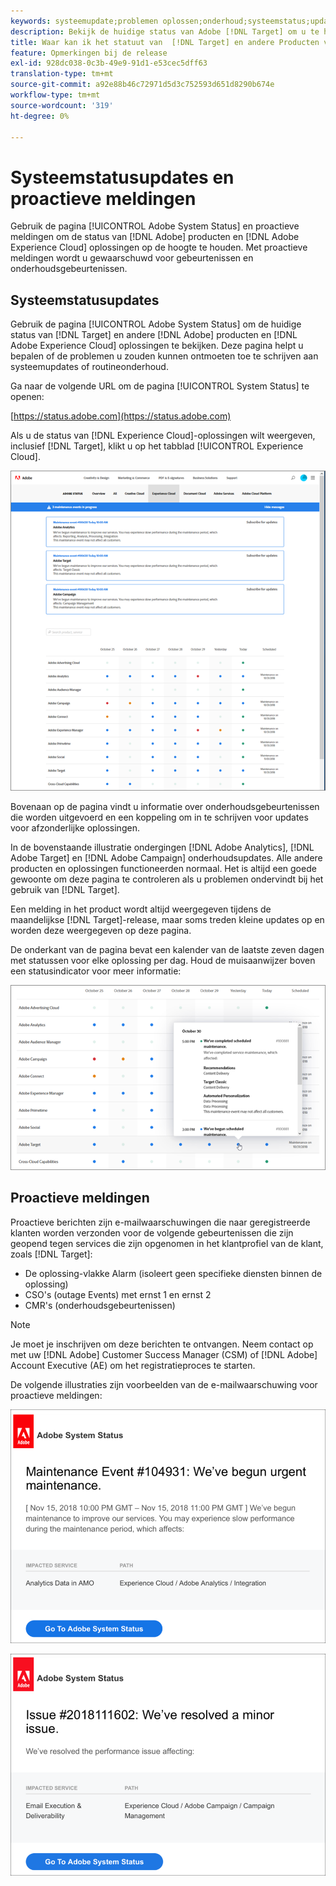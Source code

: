 ```yaml
---
keywords: systeemupdate;problemen oplossen;onderhoud;systeemstatus;update-status
description: Bekijk de huidige status van Adobe [!DNL Target] om u te helpen bepalen of de problemen u zouden kunnen ontmoeten toe te schrijven zijn aan systeemupdates of routineonderhoud.
title: Waar kan ik het statuut van  [!DNL Target] en andere Producten van Adobe bekijken?
feature: Opmerkingen bij de release
exl-id: 928dc038-0c3b-49e9-91d1-e53cec5dff63
translation-type: tm+mt
source-git-commit: a92e88b46c72971d5d3c752593d651d8290b674e
workflow-type: tm+mt
source-wordcount: '319'
ht-degree: 0%

---
```


# Systeemstatusupdates en proactieve meldingen

Gebruik de pagina [!UICONTROL Adobe System Status] en proactieve meldingen om de status van [!DNL Adobe] producten en [!DNL Adobe Experience Cloud] oplossingen op de hoogte te houden. Met proactieve meldingen wordt u gewaarschuwd voor gebeurtenissen en onderhoudsgebeurtenissen.

## Systeemstatusupdates

Gebruik de pagina [!UICONTROL Adobe System Status] om de huidige status van [!DNL Target] en andere [!DNL Adobe] producten en [!DNL Adobe Experience Cloud] oplossingen te bekijken. Deze pagina helpt u bepalen of de problemen u zouden kunnen ontmoeten toe te schrijven aan systeemupdates of routineonderhoud.

Ga naar de volgende URL om de pagina [!UICONTROL System Status] te openen:

[https://status.adobe.com](https://status.adobe.com)

Als u de status van [!DNL Experience Cloud]-oplossingen wilt weergeven, inclusief [!DNL Target], klikt u op het tabblad [!UICONTROL Experience Cloud].

![](assets/system_status.png)

Bovenaan op de pagina vindt u informatie over onderhoudsgebeurtenissen die worden uitgevoerd en een koppeling om in te schrijven voor updates voor afzonderlijke oplossingen.

In de bovenstaande illustratie ondergingen [!DNL Adobe Analytics], [!DNL Adobe Target] en [!DNL Adobe Campaign] onderhoudsupdates. Alle andere producten en oplossingen functioneerden normaal. Het is altijd een goede gewoonte om deze pagina te controleren als u problemen ondervindt bij het gebruik van [!DNL Target].

Een melding in het product wordt altijd weergegeven tijdens de maandelijkse [!DNL Target]-release, maar soms treden kleine updates op en worden deze weergegeven op deze pagina.

De onderkant van de pagina bevat een kalender van de laatste zeven dagen met statussen voor elke oplossing per dag. Houd de muisaanwijzer boven een statusindicator voor meer informatie:

![](assets/system_status_indicator.png)

## Proactieve meldingen

Proactieve berichten zijn e-mailwaarschuwingen die naar geregistreerde klanten worden verzonden voor de volgende gebeurtenissen die zijn geopend tegen services die zijn opgenomen in het klantprofiel van de klant, zoals [!DNL Target]:

* De oplossing-vlakke Alarm (isoleert geen specifieke diensten binnen de oplossing)
* CSO&#39;s (outage Events) met ernst 1 en ernst 2
* CMR&#39;s (onderhoudsgebeurtenissen)

>[!NOTE]
>
>Je moet je inschrijven om deze berichten te ontvangen. Neem contact op met uw [!DNL Adobe] Customer Success Manager (CSM) of [!DNL Adobe] Account Executive (AE) om het registratieproces te starten.

De volgende illustraties zijn voorbeelden van de e-mailwaarschuwing voor proactieve meldingen:

![Proactieve kennisgeving 1](/help/r-release-notes/assets/proactive-notification-1.png)

![Proactieve kennisgeving 2](/help/r-release-notes/assets/proactive-notification-2.png)
